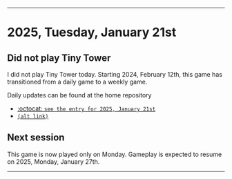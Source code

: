 
***

# 2025, Tuesday, January 21st

## Did not play Tiny Tower

<!-- TODO: For each weekly entry, make sure the date is correct. The day of the week should be modified in 4 places !-->

I did not play Tiny Tower today. Starting 2024, February 12th, this game has transitioned from a daily game to a weekly game.

Daily updates can be found at the home repository

- [:octocat: `see the entry for 2025, January 21st`](https://github.com/seanpm2001/SeansLifeArchive_Images_TinyTower/tree/master/tiny%20tower/2025/01_January/21/) 
- [`(alt link)`](/tiny%20tower/2025/01_January/21/)

## Next session

This game is now played only on Monday. Gameplay is expected to resume on 2025, Monday, January 27th.

***
